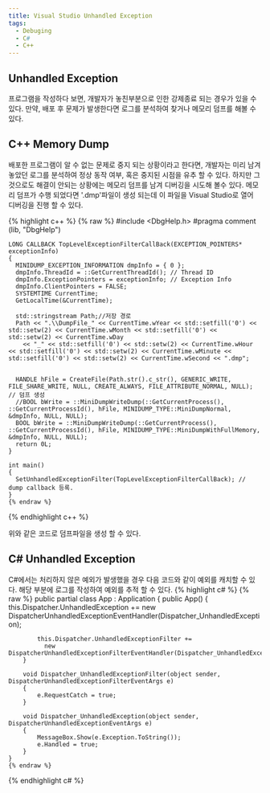 ```yaml
---
title: Visual Studio Unhandled Exception
tags:
  - Debuging
  - C#
  - C++
---
```

## Unhandled Exception
<!--more-->
 프로그램을 작성하다 보면, 개발자가 놓친부분으로 인한 강제종료 되는 경우가 있을 수 있다.
 만약, 배포 후 문제가 발생한다면 로그를 분석하여 찾거나 메모리 덤프를 해볼 수 있다.

## C++ Memory Dump
 배포한 프로그램이 알 수 없는 문제로 중지 되는 상황이라고 한다면, 개발자는 미리 남겨놓았던 로그를 분석하여 정상 동작 여부, 혹은 중지된 시점을 유추 할 수 있다. 하지만 그것으로도 해결이 안되는 상황에는 메모리 덤프를 남겨 디버깅을 시도해 볼수 있다.
 메모리 덤프가 수행 되었다면 '.dmp'파일이 생성 되는데 이 파일을 Visual Studio로 열어 디버깅을 진행 할 수 있다.

  {% highlight c++ %}
    {% raw %}
    #include <DbgHelp.h>
    #pragma comment (lib, "DbgHelp")

    LONG CALLBACK TopLevelExceptionFilterCallBack(EXCEPTION_POINTERS* exceptionInfo)
    {
      MINIDUMP_EXCEPTION_INFORMATION dmpInfo = { 0 };
      dmpInfo.ThreadId = ::GetCurrentThreadId(); // Thread ID
      dmpInfo.ExceptionPointers = exceptionInfo; // Exception Info
      dmpInfo.ClientPointers = FALSE;
      SYSTEMTIME CurrentTime;
      GetLocalTime(&CurrentTime);

      std::stringstream Path;//저장 경로
      Path << ".\\DumpFile_" << CurrentTime.wYear << std::setfill('0') << std::setw(2) << CurrentTime.wMonth << std::setfill('0') << std::setw(2) << CurrentTime.wDay
        << "_" << std::setfill('0') << std::setw(2) << CurrentTime.wHour << std::setfill('0') << std::setw(2) << CurrentTime.wMinute << std::setfill('0') << std::setw(2) << CurrentTime.wSecond << ".dmp";


      HANDLE hFile = CreateFile(Path.str().c_str(), GENERIC_WRITE, FILE_SHARE_WRITE, NULL, CREATE_ALWAYS, FILE_ATTRIBUTE_NORMAL, NULL); // 덤프 생성
      //BOOL bWrite = ::MiniDumpWriteDump(::GetCurrentProcess(), ::GetCurrentProcessId(), hFile, MINIDUMP_TYPE::MiniDumpNormal, &dmpInfo, NULL, NULL);
      BOOL bWrite = ::MiniDumpWriteDump(::GetCurrentProcess(), ::GetCurrentProcessId(), hFile, MINIDUMP_TYPE::MiniDumpWithFullMemory, &dmpInfo, NULL, NULL);
      return 0L;
    }

    int main()
    {
      SetUnhandledExceptionFilter(TopLevelExceptionFilterCallBack); // dump callback 등록.
    }
    {% endraw %}
  {% endhighlight c++ %}
   
  위와 같은 코드로 덤프파일을 생성 할 수 있다.

## C# Unhandled Exception
  C#에서는 처리하지 않은 예외가 발생했을 경우 다음 코드와 같이 예외를 캐치할 수 있다.
  해당 부분에 로그를 작성하여 예외를 추적 할 수 있다.
  {% highlight c# %}
    {% raw %}
    public partial class App : Application
    {
        public App()
        {
            this.Dispatcher.UnhandledException +=
          new DispatcherUnhandledExceptionEventHandler(Dispatcher_UnhandledException);

            this.Dispatcher.UnhandledExceptionFilter +=
              new DispatcherUnhandledExceptionFilterEventHandler(Dispatcher_UnhandledExceptionFilter);
        }

        void Dispatcher_UnhandledExceptionFilter(object sender, DispatcherUnhandledExceptionFilterEventArgs e)
        {
            e.RequestCatch = true;
        }

        void Dispatcher_UnhandledException(object sender, DispatcherUnhandledExceptionEventArgs e)
        {
            MessageBox.Show(e.Exception.ToString());
            e.Handled = true;
        }
    }
    {% endraw %}
  {% endhighlight c# %}
 